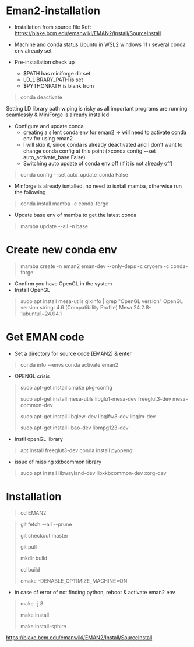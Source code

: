 # Eman2-installation

* Installation from source file
Ref: https://blake.bcm.edu/emanwiki/EMAN2/Install/SourceInstall

* Machine and conda status
Ubuntu in WSL2 windows 11 / several conda env already set

* Pre-installation check up
  - $PATH has miniforge dir set
  - LD_LIBRARY_PATH is set
  - $PYTHONPATH is blank from
>conda deactivate

Setting LD library path wiping is risky as all important programs are running seamlessly &
MiniForge is already installed
* Configure and update conda
  - creating a silent conda env for eman2 => will need to activate conda env for using eman2
  - I will skip it, since conda is already deactivated and I don't want to change conda config at this point
(>conda config --set auto_activate_base False)
  - Switching auto update of conda env off (if it is not already off)
>conda config --set auto_update_conda False
  - Minforge is already isntalled, no need to isntall mamba, otherwise run the following 
>conda install mamba -c conda-forge
- Update base env of mamba to get the latest conda
>mamba update --all -n base
# Create new conda env
>mamba create -n eman2 eman-dev --only-deps -c cryoem -c conda-forge
  - Confirm you have OpenGL in the system
  - Install OpenGL
>sudo apt install mesa-utils
>glxinfo | grep "OpenGL version"
OpenGL version string: 4.6 (Compatibility Profile) Mesa 24.2.8-1ubuntu1~24.04.1

# Get EMAN code
- Set a directory for source code [EMAN2] & enter
>conda info --envs
>conda activate eman2

* OPENGL crisis
>sudo apt-get install cmake pkg-config
>
>sudo apt-get install mesa-utils libglu1-mesa-dev freeglut3-dev mesa-common-dev
>
>sudo apt-get install libglew-dev libglfw3-dev libglm-dev
>
>sudo apt-get install libao-dev libmpg123-dev

- instll openGL library
>apt install freeglut3-dev
>conda install pyopengl
- issue of missing xkbcommon library
>sudo apt install libwayland-dev libxkbcommon-dev xorg-dev

# Installation
>cd EMAN2

>git fetch --all --prune
>
>git checkout master
>
>git pull
>
>mkdir build
>
>cd build
>
>cmake <source-directory> -DENABLE_OPTIMIZE_MACHINE=ON
  - in case of error of not finding python, reboot & activate eman2 env
>make -j 8
>
>make install
>
>make install-sphire

https://blake.bcm.edu/emanwiki/EMAN2/Install/SourceInstall



